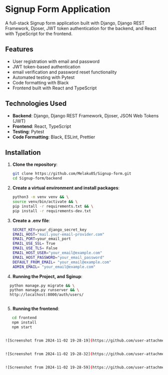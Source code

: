 # Signup Form Application
A full-stack Signup form application built with Django, Django REST Framework, Djoser, JWT token authentication for the backend, and React with TypeScript for the frontend.

## Features

- User registration with email and password
- JWT token-based authentication
- email verification and password reset functionality
- Automated testing with Pytest
- Code formatting with Black
- Frontend built with React and TypeScript

## Technologies Used

- **Backend**: Django, Django REST Framework, Djoser, JSON Web Tokens (JWT)
- **Frontend**: React, TypeScript
- **Testing**: Pytest
- **Code Formatting**: Black, ESLint, Prettier

## Installation

1. **Clone the repository**:
   ```bash
   git clone https://github.com/Melaku05/Signup-form.git
   cd Signup-form/backend


2. **Create a virtual environment and install packages**:
   ```bash
   python3 -m venv venv && \
   source venv/bin/activate && \
   pip install -r requirements.txt && \
   pip install -r requirements-dev.txt


3. **Create a .env file**:
   ```bash
   SECRET_KEY=your_django_secret_key
   EMAIL_HOST="mail.your-email-provider.com"
   EMAIL_PORT=your_email_port
   EMAIL_USE_SSL= True
   EMAIL_USE_TLS= False
   EMAIL_HOST_USER="your_email@example.com"
   EMAIL_HOST_PASSWORD="your_email_password"
   DEFAULT_FROM_EMAIL= "your_email@example.com"
   ADMIN_EMAIL= "your_email@example.com"


4. **Running the Project, and Sginup**:
 ```bash
   python manage.py migrate && \
   python manage.py runserver && \
   http://localhost:8000/auth/users/ 



```

5. **Running the frontend**:
```bash
   cd frontend
   npm install
   npm start


![Screenshot from 2024-11-02 19-28-19](https://github.com/user-attachments/assets/01afb75b-9d5c-4e13-9965-ca98c6ad2187)


![Screenshot from 2024-11-02 19-28-32](https://github.com/user-attachments/assets/f080a4ee-8504-4f76-9af4-7f9bee090b37)


![Screenshot from 2024-11-02 19-28-59](https://github.com/user-attachments/assets/6dd11106-fcef-4308-82a6-fe267b2c6380)


